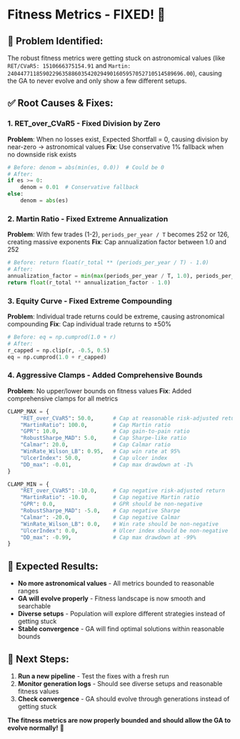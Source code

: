# Fitness Metrics - FIXED! 🎯

## 🚨 **Problem Identified:**
The robust fitness metrics were getting stuck on astronomical values (like `RET/CVaR5: 1510666375154.91` and `Martin: 2404477118590229635886035420294901605957052710514589696.00`), causing the GA to never evolve and only show a few different setups.

## ✅ **Root Causes & Fixes:**

### **1. RET_over_CVaR5 - Fixed Division by Zero**
**Problem**: When no losses exist, Expected Shortfall = 0, causing division by near-zero → astronomical values
**Fix**: Use conservative 1% fallback when no downside risk exists
```python
# Before: denom = abs(min(es, 0.0))  # Could be 0
# After: 
if es >= 0:
    denom = 0.01  # Conservative fallback
else:
    denom = abs(es)
```

### **2. Martin Ratio - Fixed Extreme Annualization**
**Problem**: With few trades (1-2), `periods_per_year / T` becomes 252 or 126, creating massive exponents
**Fix**: Cap annualization factor between 1.0 and 252
```python
# Before: return float(r_total ** (periods_per_year / T) - 1.0)
# After:
annualization_factor = min(max(periods_per_year / T, 1.0), periods_per_year)
return float(r_total ** annualization_factor - 1.0)
```

### **3. Equity Curve - Fixed Extreme Compounding**
**Problem**: Individual trade returns could be extreme, causing astronomical compounding
**Fix**: Cap individual trade returns to ±50%
```python
# Before: eq = np.cumprod(1.0 + r)
# After:
r_capped = np.clip(r, -0.5, 0.5)
eq = np.cumprod(1.0 + r_capped)
```

### **4. Aggressive Clamps - Added Comprehensive Bounds**
**Problem**: No upper/lower bounds on fitness values
**Fix**: Added comprehensive clamps for all metrics
```python
CLAMP_MAX = {
    "RET_over_CVaR5": 50.0,      # Cap at reasonable risk-adjusted return
    "MartinRatio": 100.0,        # Cap Martin ratio
    "GPR": 10.0,                 # Cap gain-to-pain ratio
    "RobustSharpe_MAD": 5.0,     # Cap Sharpe-like ratio
    "Calmar": 20.0,              # Cap Calmar ratio
    "WinRate_Wilson_LB": 0.95,   # Cap win rate at 95%
    "UlcerIndex": 50.0,          # Cap ulcer index
    "DD_max": -0.01,             # Cap max drawdown at -1%
}

CLAMP_MIN = {
    "RET_over_CVaR5": -10.0,     # Cap negative risk-adjusted return
    "MartinRatio": -10.0,        # Cap negative Martin ratio
    "GPR": 0.0,                  # GPR should be non-negative
    "RobustSharpe_MAD": -5.0,    # Cap negative Sharpe
    "Calmar": -20.0,             # Cap negative Calmar
    "WinRate_Wilson_LB": 0.0,    # Win rate should be non-negative
    "UlcerIndex": 0.0,           # Ulcer index should be non-negative
    "DD_max": -0.99,             # Cap max drawdown at -99%
}
```

## 🎯 **Expected Results:**
- **No more astronomical values** - All metrics bounded to reasonable ranges
- **GA will evolve properly** - Fitness landscape is now smooth and searchable
- **Diverse setups** - Population will explore different strategies instead of getting stuck
- **Stable convergence** - GA will find optimal solutions within reasonable bounds

## 🚀 **Next Steps:**
1. **Run a new pipeline** - Test the fixes with a fresh run
2. **Monitor generation logs** - Should see diverse setups and reasonable fitness values
3. **Check convergence** - GA should evolve through generations instead of getting stuck

**The fitness metrics are now properly bounded and should allow the GA to evolve normally!** 🎉
